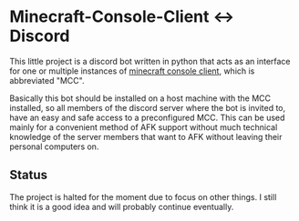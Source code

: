 # Minecraft-Console-Client ↔ Discord

This little project is a discord bot written in python that acts as an interface for one or multiple instances of [minecraft console client](https://github.com/MCCTeam/Minecraft-Console-Client), which is abbreviated "MCC".

Basically this bot should be installed on a host machine with the MCC installed, so all members of the discord server where the bot is invited to, have an easy and safe access to a preconfigured MCC. This can be used mainly for a convenient method of AFK support without much technical knowledge of the server members that want to AFK without leaving their personal computers on.

## Status
The project is halted for the moment due to focus on other things.
I still think it is a good idea and will probably continue eventually.
